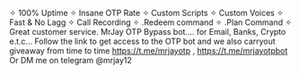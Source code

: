 ✧ 100% Uptime ✧ Insane OTP Rate ✧ Custom Scripts ✧ Custom Voices ✧ Fast & No Lagg ✧ Call Recording ✧ .Redeem command ✧ .Plan Command ✧ Great customer service. MrJay OTP Bypass bot.... for Email, Banks, Crypto e.t.c... Follow the link to get access to the OTP bot and we also carryout giveaway from time to time <https://t.me/mrjayotp> , <https://t.me/mrjayotpbot> Or DM me on telegram @mrjay12

